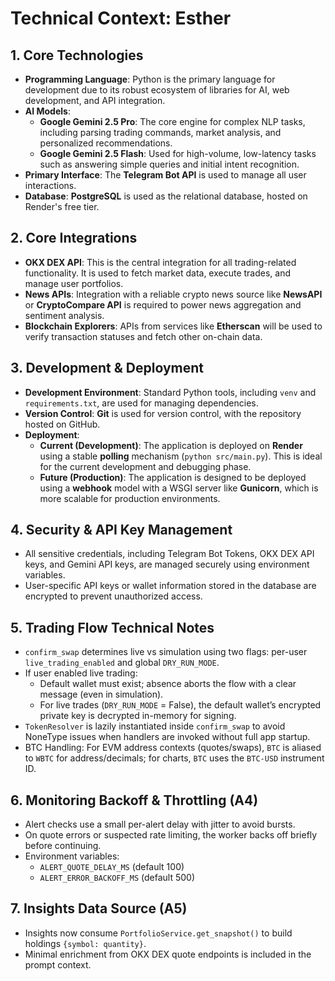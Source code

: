 # Technical Context: Esther

## 1. Core Technologies
- **Programming Language**: Python is the primary language for development due to its robust ecosystem of libraries for AI, web development, and API integration.
- **AI Models**:
    - **Google Gemini 2.5 Pro**: The core engine for complex NLP tasks, including parsing trading commands, market analysis, and personalized recommendations.
    - **Google Gemini 2.5 Flash**: Used for high-volume, low-latency tasks such as answering simple queries and initial intent recognition.
- **Primary Interface**: The **Telegram Bot API** is used to manage all user interactions.
- **Database**: **PostgreSQL** is used as the relational database, hosted on Render's free tier.

## 2. Core Integrations
- **OKX DEX API**: This is the central integration for all trading-related functionality. It is used to fetch market data, execute trades, and manage user portfolios.
- **News APIs**: Integration with a reliable crypto news source like **NewsAPI** or **CryptoCompare API** is required to power news aggregation and sentiment analysis.
- **Blockchain Explorers**: APIs from services like **Etherscan** will be used to verify transaction statuses and fetch other on-chain data.

## 3. Development & Deployment
- **Development Environment**: Standard Python tools, including `venv` and `requirements.txt`, are used for managing dependencies.
- **Version Control**: **Git** is used for version control, with the repository hosted on GitHub.
- **Deployment**:
    - **Current (Development)**: The application is deployed on **Render** using a stable **polling** mechanism (`python src/main.py`). This is ideal for the current development and debugging phase.
    - **Future (Production)**: The application is designed to be deployed using a **webhook** model with a WSGI server like **Gunicorn**, which is more scalable for production environments.

## 4. Security & API Key Management
- All sensitive credentials, including Telegram Bot Tokens, OKX DEX API keys, and Gemini API keys, are managed securely using environment variables.
- User-specific API keys or wallet information stored in the database are encrypted to prevent unauthorized access.

## 5. Trading Flow Technical Notes
- `confirm_swap` determines live vs simulation using two flags: per-user `live_trading_enabled` and global `DRY_RUN_MODE`.
- If user enabled live trading:
  - Default wallet must exist; absence aborts the flow with a clear message (even in simulation).
  - For live trades (`DRY_RUN_MODE` = False), the default wallet’s encrypted private key is decrypted in-memory for signing.
- `TokenResolver` is lazily instantiated inside `confirm_swap` to avoid NoneType issues when handlers are invoked without full app startup.
- BTC Handling: For EVM address contexts (quotes/swaps), `BTC` is aliased to `WBTC` for address/decimals; for charts, `BTC` uses the `BTC-USD` instrument ID.

## 6. Monitoring Backoff & Throttling (A4)
- Alert checks use a small per-alert delay with jitter to avoid bursts.
- On quote errors or suspected rate limiting, the worker backs off briefly before continuing.
- Environment variables:
  - `ALERT_QUOTE_DELAY_MS` (default 100)
  - `ALERT_ERROR_BACKOFF_MS` (default 500)

## 7. Insights Data Source (A5)
- Insights now consume `PortfolioService.get_snapshot()` to build holdings `{symbol: quantity}`.
- Minimal enrichment from OKX DEX quote endpoints is included in the prompt context.
